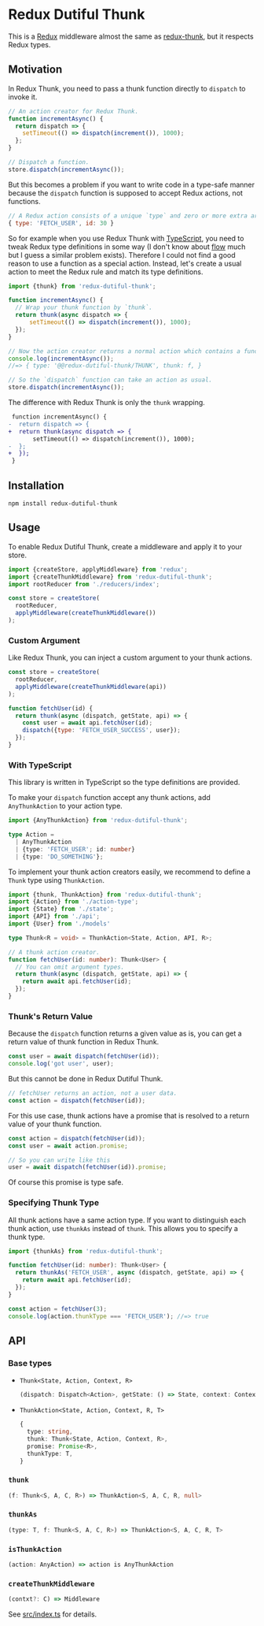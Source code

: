 # Redux Dutiful Thunk

This is a [Redux](https://redux.js.org/) middleware almost the same as [redux-thunk](https://github.com/gaearon/redux-thunk), but it respects Redux types.

## Motivation

In Redux Thunk, you need to pass a thunk function directly to `dispatch` to invoke it.

```js
// An action creator for Redux Thunk.
function incrementAsync() {
  return dispatch => {
    setTimeout(() => dispatch(increment()), 1000);
  };
}

// Dispatch a function.
store.dispatch(incrementAsync());
```

But this becomes a problem if you want to write code in a type-safe manner
because the `dispatch` function is supposed to accept Redux actions, not functions.

```js
// A Redux action consists of a unique `type` and zero or more extra arguments.
{ type: 'FETCH_USER', id: 30 }
```

So for example when you use Redux Thunk with [TypeScript](https://www.typescriptlang.org/),
you need to tweak Redux type definitions in some way
(I don't know about [flow](https://flow.org/) much but I guess a similar problem exists).
Therefore I could not find a good reason to use a function as a special action.
Instead, let's create a usual action to meet the Redux rule and match its type definitions.

```js
import {thunk} from 'redux-dutiful-thunk';

function incrementAsync() {
  // Wrap your thunk function by `thunk`.
  return thunk(async dispatch => {
      setTimeout(() => dispatch(increment()), 1000);
  });
}

// Now the action creator returns a normal action which contains a function you passed.
console.log(incrementAsync());
//=> { type: '@@redux-dutiful-thunk/THUNK', thunk: f, }

// So the `dispatch` function can take an action as usual.
store.dispatch(incrementAsync());
```

The difference with Redux Thunk is only the `thunk` wrapping.

```diff
 function incrementAsync() {
-  return dispatch => {
+  return thunk(async dispatch => {
       setTimeout(() => dispatch(increment()), 1000);
-  };
+  });
 }
```

## Installation

```
npm install redux-dutiful-thunk
```

## Usage

To enable Redux Dutiful Thunk, create a middleware and apply it to your store.

```js
import {createStore, applyMiddleware} from 'redux';
import {createThunkMiddleware} from 'redux-dutiful-thunk';
import rootReducer from './reducers/index';

const store = createStore(
  rootReducer,
  applyMiddleware(createThunkMiddleware())
);
```

### Custom Argument

Like Redux Thunk, you can inject a custom argument to your thunk actions.

```js
const store = createStore(
  rootReducer,
  applyMiddleware(createThunkMiddleware(api))
);

function fetchUser(id) {
  return thunk(async (dispatch, getState, api) => {
    const user = await api.fetchUser(id);
    dispatch({type: 'FETCH_USER_SUCCESS', user});
  });
}
```

### With TypeScript

This library is written in TypeScript so the type definitions are provided.

To make your `dispatch` function accept any thunk actions,
add `AnyThunkAction` to your action type.

```typescript
import {AnyThunkAction} from 'redux-dutiful-thunk';

type Action =
  | AnyThunkAction
  | {type: 'FETCH_USER'; id: number}
  | {type: 'DO_SOMETHING'};
```

To implement your thunk action creators easily,
we recommend to define a `Thunk` type using `ThunkAction`.

```typescript
import {thunk, ThunkAction} from 'redux-dutiful-thunk';
import {Action} from './action-type';
import {State} from './state';
import {API} from './api';
import {User} from './models'

type Thunk<R = void> = ThunkAction<State, Action, API, R>;

// A thunk action creator.
function fetchUser(id: number): Thunk<User> {
  // You can omit argument types.
  return thunk(async (dispatch, getState, api) => {
    return await api.fetchUser(id);
  });
}
```

### Thunk's Return Value

Because the `dispatch` function returns a given value as is,
you can get a return value of thunk function in Redux Thunk.

```js
const user = await dispatch(fetchUser(id));
console.log('got user', user);
```

But this cannot be done in Redux Dutiful Thunk.

```js
// fetchUser returns an action, not a user data.
const action = dispatch(fetchUser(id));
```

For this use case, thunk actions have a promise
that is resolved to a return value of your thunk function.

```js
const action = dispatch(fetchUser(id));
const user = await action.promise;

// So you can write like this
user = await dispatch(fetchUser(id)).promise;
```

Of course this promise is type safe.

### Specifying Thunk Type

All thunk actions have a same action type.
If you want to distinguish each thunk action, use `thunkAs` instead of `thunk`.
This allows you to specify a thunk type.

```typescript
import {thunkAs} from 'redux-dutiful-thunk';

function fetchUser(id: number): Thunk<User> {
  return thunkAs('FETCH_USER', async (dispatch, getState, api) => {
    return await api.fetchUser(id);
  });
}

const action = fetchUser(3);
console.log(action.thunkType === 'FETCH_USER'); //=> true
```

## API

### Base types

- `Thunk<State, Action, Context, R>`

    ```typescript
    (dispatch: Dispatch<Action>, getState: () => State, context: Context) => R
    ```

- `ThunkAction<State, Action, Context, R, T>`

    ```typescript
    {
      type: string,
      thunk: Thunk<State, Action, Context, R>,
      promise: Promise<R>,
      thunkType: T,
    }
    ```

### `thunk`

```typescript
(f: Thunk<S, A, C, R>) => ThunkAction<S, A, C, R, null>
```

### `thunkAs`

```typescript
(type: T, f: Thunk<S, A, C, R>) => ThunkAction<S, A, C, R, T>
```

### `isThunkAction`

```typescript
(action: AnyAction) => action is AnyThunkAction
```

### `createThunkMiddleware`

```typescript
(contxt?: C) => Middleware
```


See [src/index.ts](src/index.ts) for details.


